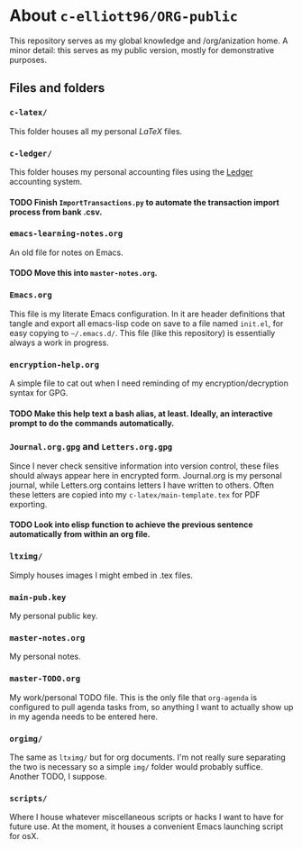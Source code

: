 # About `c-elliott96/ORG-public`
This repository serves as my global knowledge and /org/anization home. A minor detail: this serves as my public version, mostly for demonstrative purposes.
## Files and folders
### `c-latex/`
This folder houses all my personal $LaTeX$ files.
### `c-ledger/`
This folder houses my personal accounting files using the [Ledger](https://www.ledger-cli.org/) accounting system. 
#### TODO Finish `ImportTransactions.py` to automate the transaction import process from bank .csv.
### `emacs-learning-notes.org`
An old file for notes on Emacs.
#### TODO Move this into `master-notes.org`.
### `Emacs.org`
This file is my literate Emacs configuration. In it are header definitions that tangle and export all emacs-lisp code on save to a file named `init.el`, for easy copying to `~/.emacs.d/`. This file (like this repository) is essentially always a work in progress.
### `encryption-help.org`
A simple file to cat out when I need reminding of my encryption/decryption syntax for GPG.
#### TODO Make this help text a bash alias, at least. Ideally, an interactive prompt to do the commands automatically.
### `Journal.org.gpg` and `Letters.org.gpg`
Since I never check sensitive information into version control, these files should always appear here in encrypted form. Journal.org is my personal journal, while Letters.org contains letters I have written to others. Often these letters are copied into my `c-latex/main-template.tex` for PDF exporting.
#### TODO Look into elisp function to achieve the previous sentence automatically from within an org file.
### `ltximg/` 
Simply houses images I might embed in .tex files.
### `main-pub.key` 
My personal public key.
### `master-notes.org`
My personal notes.
### `master-TODO.org`
My work/personal TODO file. This is the only file that `org-agenda` is configured to pull agenda tasks from, so anything I want to actually show up in my agenda needs to be entered here.
### `orgimg/`
The same as `ltximg/` but for org documents. I'm not really sure separating the two is necessary so a simple `img/` folder would probably suffice. Another TODO, I suppose.
### `scripts/`
Where I house whatever miscellaneous scripts or hacks I want to have for future use. At the moment, it houses a convenient Emacs launching script for osX.

